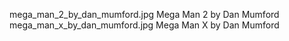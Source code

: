 mega_man_2_by_dan_mumford.jpg Mega Man 2 by Dan Mumford
mega_man_x_by_dan_mumford.jpg Mega Man X by Dan Mumford
